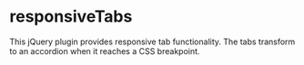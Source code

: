 responsiveTabs
==============

This jQuery plugin provides responsive tab functionality. The tabs transform to an accordion when it reaches a CSS breakpoint.
